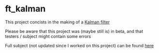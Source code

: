 # ft_kalman

This project concists in the making of a [Kalman filter](https://en.wikipedia.org/wiki/Kalman_filter)

Please be aware that this project was (maybe still is) in beta, and that testers / subject might contain some errors

Full subject (not updated since I worked on this project) can be found [here](docs/)
